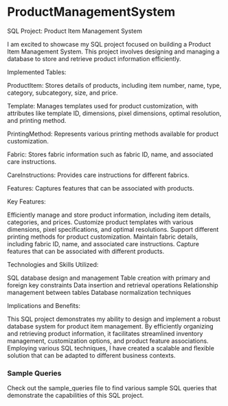 # ProductManagementSystem
SQL Project: Product Item Management System

I am excited to showcase my SQL project focused on building a Product Item Management System. 
This project involves designing and managing a database to store and retrieve product information efficiently.

Implemented Tables:

ProductItem: Stores details of products, including item number, name, type, category, subcategory, size, and price.

Template: Manages templates used for product customization, with attributes like template ID, dimensions, pixel dimensions, optimal resolution, and printing method.

PrintingMethod: Represents various printing methods available for product customization.

Fabric: Stores fabric information such as fabric ID, name, and associated care instructions.

CareInstructions: Provides care instructions for different fabrics.

Features: Captures features that can be associated with products.

Key Features:

Efficiently manage and store product information, including item details, categories, and prices.
Customize product templates with various dimensions, pixel specifications, and optimal resolutions.
Support different printing methods for product customization.
Maintain fabric details, including fabric ID, name, and associated care instructions.
Capture features that can be associated with different products.

Technologies and Skills Utilized:

SQL database design and management
Table creation with primary and foreign key constraints
Data insertion and retrieval operations
Relationship management between tables
Database normalization techniques

Implications and Benefits:

This SQL project demonstrates my ability to design and implement a robust database system for product item management. 
By efficiently organizing and retrieving product information, it facilitates streamlined inventory management, customization options, 
and product feature associations. 
Employing various SQL techniques, I have created a scalable and flexible solution that can be adapted to different business contexts.

### Sample Queries

Check out the sample_queries file to find various sample SQL queries that demonstrate the capabilities of this SQL project.
